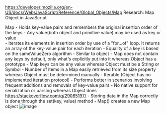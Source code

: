 https://developer.mozilla.org/en-US/docs/Web/JavaScript/Reference/Global_Objects/Map
Research: Map Object in JavaScript

Map
	- Holds key-value pairs and remembers the original insertion order of the keys
	- Any value(both object and primitive value) may be used as key or value	
	- Iterates its elements in insertion order by use of a "for…of" loop. It returns an array of the key-value pair for each iteration
	- Equality of a key is based on the sameValueZero algorithm 
	- Similar to object
	- Map does not contain any keys by default, only what's explicitly put into it whereas Object has a prototype
	- Map keys can be any value whereas Object must be a String or Symbol
	- Number of items in a Map easily retrieved from its size property whereas Object must be determined manually
	- Iterable (Object has no implemented iteration protocol)
	- Performs better in scenarios involving frequent additions and removals of key-value pairs
	- No native support for serialization or parsing whereas Object does
https://stackoverflow.com/q/29085197/
	- Storing data in the Map correctly is done through the set(key, value) method
	- Map() creates a new Map object
![image](https://user-images.githubusercontent.com/82240898/166087433-c23e0727-cbb8-450b-b0b6-981bb7d0ccde.png)
